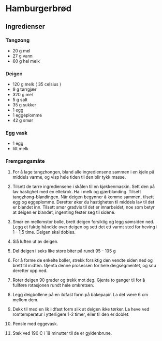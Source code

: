 # Hamburgerbrød

## Ingredienser

### Tangzong

- 20 g mel
- 27 g vann
- 60 g hel melk

### Deigen

- 120 g melk ( 35 celsius )
- 9 g tørrgjær
- 320 g mel
- 5 g salt
- 35 g sukker
- 1 egg
- 1 eggeplomme
- 42 g smør

### Egg vask

- 1 egg
- litt melk

### Fremgangsmåte

1. For å lage tangzhongen, bland alle ingrediensene sammen i en kjele på middels varme, og visp hele tiden til den blir tykk masse.

1. Tilsett de tørre ingrediensene i skålen til en kjøkkenmaskin. Sett den på lav hastighet med en eltekrok. Ha i melk og gjærblanding. Tilsett tangzhong-blandingen. Når deigen begynner å komme sammen, tilsett egg og eggeplomme. Deretter øker du hastigheten til middels lav til det er blandet inn. Tilsett smør gradvis til det er innarbeidet, noe som betyr at deigen er blandet, ingenting fester seg til sidene.

1. Smør en mellomstor bolle, brett deigen forsiktig og legg sømsiden ned. Legg et fuktig håndkle over deigen og sett det ett varmt sted for heving i 1 - 1,5 time. Deigen skal dobles.

1. Slå luften ut av deigen.

1. Del deigen i seks like store biter på rundt 95 - 105 g

1. For å forme de enkelte boller, strekk forsiktig den vendte siden ned og brett til midten. Gjenta denne prosessen for hele deigsegmentet, og snu deretter opp ned.

1. Roter deigen 90 grader og trekk mot deg. Gjenta to ganger til for å fullføre rotasjonen rundt hele omkretsen.

1. Legg deigbollene på en ildfast form på bakepapir. La det være 6 cm mellom dem.

1. Dekk til med en lik ildfast form slik at deigen ikke tørker. La heve ved romtemperatur i ytterligere 1-2 timer, eller til den er doblet.

1. Pensle med eggevask.

1. Stek ved 190 C i 18 minutter til de er gyldenbrune.
